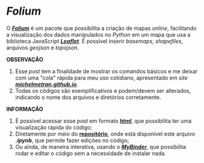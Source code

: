 # _Folium_

O [***Folium***](https://python-visualization.github.io/folium/index.html) é um pacote que possibilita a criação de mapas *online*, facilitando a visualização dos dados manipulados no *Python* em um mapa que usa a biblioteca JavaScript [***Leaflet***](https://leafletjs.com). É possível inserir *basemaps*, *shapefiles*, arquivos *geojson* e *topojson*.

<div class="alert alert-warning">
<b>OBSERVAÇÃO</b><br/>
    <ol>
    <li>Esse <i>post</i> tem a finalidade de mostrar os comandos básicos e me deixar com uma "cola" rápida para meu uso cotidiano, apresentado em <i>site</i> <a href="https://michelmetran.github.io/" target="_blank"><i><b>michelmetran.github.io</b></i></a>.<br/></li>
    <li>Todas os códigos são exemplificativos e podem/devem ser alterados, indicando o nome dos arquivos e diretórios corretamente.</li>
    </ol>
</div>

<div class="alert alert-info">
<b>INFORMAÇÃO</b><br/>
    <ol>
    <li>É possível acessar esse <i>post</i> em formato <a href="https://rawcdn.githack.com/michelmetran/package_folium/master/docs/folium.html" target="_blank"><i><b>html</b></i></a>, que possibilita ter uma visualização rápida do código;</li>
    <li>Diretamente por meio do <a href="https://github.com/michelmetran/package_folium" target="_blank"><b>repositório</b></a>, onde está disponível este arquivo <i><b>.ipynb</b></i>, que permite fazer edições no código;</li>
    <li>Ou ainda, de maneira interativa, usando o <a href="https://mybinder.org/v2/gh/michelmetran/package_folium/master" target="_blank"><i><b>MyBinder</b></i></a>, que possibilita rodar e editar o código sem a necessidade de instalar nada.</li>
    </ol>
</div>

